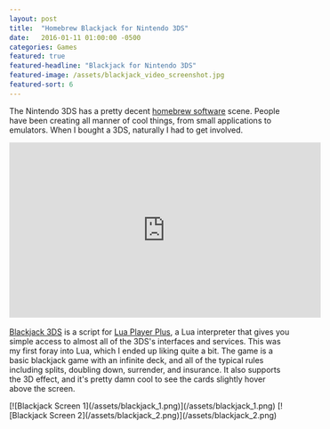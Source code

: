 ```yaml
---
layout: post
title:  "Homebrew Blackjack for Nintendo 3DS"
date:   2016-01-11 01:00:00 -0500
categories: Games
featured: true
featured-headline: "Blackjack for Nintendo 3DS"
featured-image: /assets/blackjack_video_screenshot.jpg
featured-sort: 6
---
```


The Nintendo 3DS has a pretty decent [homebrew software](https://en.wikipedia.org/wiki/Homebrew_%28video_games%29) scene. People have been creating all manner of cool things, from small applications to emulators. When I bought a 3DS, naturally I had to get involved.

<div class='video-container'>
<div class="youtube-wrapper">
<iframe width="560px" height="315px" src="https://www.youtube.com/embed/7OjF8Y5Q0Qk" frameborder="0" allowfullscreen>
</iframe>
</div>
</div>

[Blackjack 3DS](https://github.com/keanutah/blackjack-3ds) is a script for [Lua Player Plus](https://github.com/Rinnegatamante/lpp-3ds), a Lua interpreter that gives you simple access to almost all of the 3DS's interfaces and services. This was my first foray into Lua, which I ended up liking quite a bit. The game is a basic blackjack game with an infinite deck, and all of the typical rules including splits, doubling down, surrender, and insurance. It also supports the 3D effect, and it's pretty damn cool to see the cards slightly hover above the screen.

<div class='image-container'>
[![Blackjack Screen 1](/assets/blackjack_1.png)](/assets/blackjack_1.png)
[![Blackjack Screen 2](/assets/blackjack_2.png)](/assets/blackjack_2.png)
</div>
